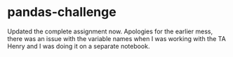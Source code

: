 # pandas-challenge
Updated the complete assignment now.
Apologies for the earlier mess, there was an issue with the variable names when I was working with the TA Henry and I was doing it on a separate notebook.

